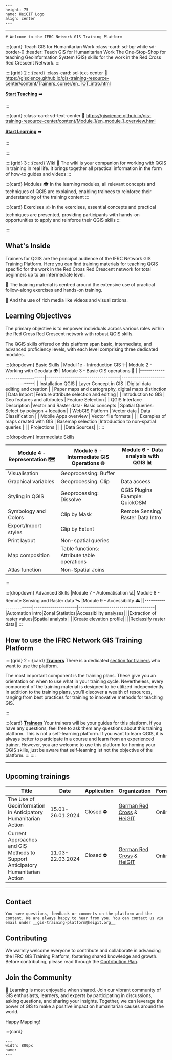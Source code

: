 <script data-goatcounter="https://gtrc.goatcounter.com/count"
        async src="//gc.zgo.at/count.js"></script>


```{figure} /fig/HeiGIT_Logo_base.svg
---
height: 75 
name: HeiGIT Logo
align: center
---
```
___

```{div} sd-text-center
# Welcome to the IFRC Network GIS Training Platform
```

:::{card} Teach GIS for Humanitarian Work
:class-card: sd-bg-white sd-border-0
:header: Teach GIS for Humanitarian Work
The One-Stop-Shop for teaching Geoinformation System (GIS) skills for the work in the Red Cross Red Crescent Network.
:::

<!---:::{card}
:class-card: sd-text-justify sd-border-1
__Teach GIS for Humanitarian Work__
^^^
The One-Stop-Shop for teaching Geoinformation System (GIS) skills for the work in the Red Cross Red Crescent Network
:::
-->

::::{grid} 2
:::{card}
:class-card: sd-text-center
:link: https://giscience.github.io/gis-training-resource-center/content/Trainers_corner/en_TOT_intro.html

__[Start Teaching](https://giscience.github.io/gis-training-resource-center/content/Trainers_corner/en_TOT_intro.html)__ ➡️

:::

:::{card}
:class-card: sd-text-center
:link: https://giscience.github.io/gis-training-resource-center/content/Module_1/en_module_1_overview.html

__[Start Learning](https://giscience.github.io/gis-training-resource-center/content/Module_1/en_module_1_overview.html)__ ➡️

:::

::::

::::{grid} 3
:::{card} Wiki 📖
The wiki is your companion for working with QGIS in training in real life. It brings together all practical information in the form of how-to guides and videos
:::

:::{card} Modules 🎓
In the learning modules, all relevant concepts and techniques of QGIS are explained, enabling trainees to reinforce their understanding of the training content
:::

:::{card} Exercises ✍️
In the exercises, essential concepts and practical techniques are presented, providing participants with hands-on opportunities to apply and reinforce their QGIS skills
:::

::::

## What's Inside

Trainers for QGIS are the principal audience of the IFRC Network GIS Training Platform. Here you can find training materials for teaching QGIS specific for the work in the Red Cross Red Crescent network for total beginners up to an intermediate level.

🙌 The training material is centred around the extensive use of practical follow-along exercises and hands-on training. 

🎥 And the use of rich media like videos and visualizations. 

## Learning Objectives

The primary objective is to empower individuals across various roles within the Red Cross Red Crescent network with robust QGIS skills. 

The QGIS skills offered on this platform span basic, intermediate, and advanced proficiency levels, with each level comprising three dedicated modules.

:::{dropdown} Basic Skills
| Modul 1e -  Introduction GIS ✨| Module 2 - Working with Geodata 🌍 | Module 3 - Basic GIS operations 📍 |
|-------------------------------|------------------------------------|-----------------------------------|
| Installation QGIS            | Layer Concept in GIS    |        Digital data editing  and creation   |
| Paper maps and cartography, digital maps distinction |  Data Import |Feature attribute selection and editing |
| Introduction to GIS  | Geo features and attributes | Feature Selection      |
| QGIS Interface Description |Vector and Raster data- Basic concepts | Spatial Queries: Select by polygon + location                                |
|     WebGIS Platform  | Vector data |   Data  Classification  |
| Mobile Apps overview | Vector file formats  |    |
|   Examples of maps created with GIS | Basemap selection |Introduction to non-spatial queries |
|   |  Projections    |    |
|  |Data Sources|   |
::::
  
:::{dropdown} Intermediate Skills

|Module 4 - Representation 🗺️ |  Module 5 - Intermediate GIS Operations 🌐| Module 6 - Data analysis with QGIS 📊  |
|-----------------------|---------------------|-------------------------------------|
|Visualisation | Geoprocessing: Buffer||
|Graphical variables| Geoprocessing: Clip | Data access   |
|Styling in QGIS | Geoprocessing: Dissolve   | QGIS Plugins Example: QuickOSM  |
|Symbology and Colors |Clip by Mask|Remote Sensing/ Raster Data Intro|
|Export/Import styles|Clip by Extent  |||
|Print layout|Non-spatial queries ||
|Map composition|Table functions: Attribute table operations||
|Atlas function|Non-Spatial Joins  ||
:::

:::{dropdown} Advanced Skills
|Module 7 - Automatisation 💻| Module 8 - Remote Sensing and Raster data 🛰️ |Module 9 - Accessibility 🚑|
|-----------------------|---------------------|-------------------------------------|
|Automation intro|Zonal Statistics|Accessibility analyses|
||Extraction of raster values|Spatial analysis |
||Create elevation profile||
||Reclassify raster data||
:::


## How to use the IFRC Network GIS Training Platform


::::{grid} 2
:::{card} __[Trainers](/content/Trainers_corner/en_TOT_intro.md)__ 
There is a dedicated [section for trainers](/content/Trainers_corner/en_how_to_training.md) who want to use the platform.

The most important component is the training plans. These give you an orientation on when to use what in your training cycle.
Nevertheless, every component of the training material is designed to be utilized independently. In addition to the training plans, you'll discover a wealth of resources, ranging from best practices for training to innovative methods for teaching GIS.   

:::

:::{card} __[Trainees](https://giscience.github.io/gis-training-resource-center/content/Module_1/en_module_1_overview.html)__ 
Your trainers will be your guides for this platform. If you have any questions, feel free to ask them any questions about this training platform.
This is not a self-learning platform. If you want to learn QGIS, it is always better to participate in a course and learn from an experienced trainer. However, you are welcome to use this platform for homing your QGIS skills, just be aware that self-learning ist not the objective of the platform.
:::
::::
___

## Upcoming trainings

| Title | Date | Application | Organization | Format | Language | Skill Level | Info |
|-------|------|--------------|--------------|--------|----------|-------------|------|
|The Use of Geoinformation in Anticipatory Humanitarian Action|15.01-26.01.2024|Closed ⛔ |[German Red Cross](https://www.drk.de/) & [HeiGIT](https://heigit.org/)|Online|Englisch|Basic|[Info](https://aha-trainings.de/courses/the-use-of-geoinformation-in-anticipatory-humanitarian)|
|Current Approaches and GIS Methods to Support Anticipatory Humanitarian Action|11.03-22.03.2024|Closed ⛔ |[German Red Cross](https://www.drk.de/) & [HeiGIT](https://heigit.org/)|Online|Englisch|Intermidate|[Info](https://aha-trainings.de/courses/current-approaches-and-gis-methods)|

___

## Contact

```{admonition} Contact the IFRC GIS Training Platform Team
You have questions, feedback or comments on the platform and the content. We are always happy to hear from you. You can contact us via email under __gis-training-platform@heigit.org__
```

## Contributing

We warmly welcome everyone to contribute and collaborate in advancing the IFRC GIS Training Platform, fostering shared knowledge and growth. Before contributing, please read through the [Contribution Plan](https://giscience.github.io/gis-training-resource-center/content/contribution_plan.html).

## Join the Community

🤝 Learning is most enjoyable when shared. Join our vibrant community of GIS enthusiasts, learners, and experts by participating in discussions, asking questions, and sharing your insights. Together, we can leverage the power of GIS to make a positive impact on humanitarian causes around the world.


Happy Mapping!

:::{card}

```{figure} /fig/Training_Somalia.JPG
---
width: 800px
name: 
---

```
